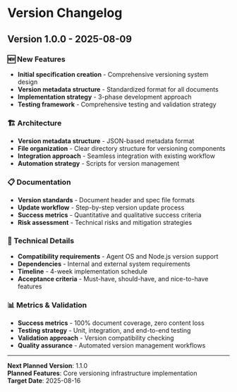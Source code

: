 # Version Changelog

## Version 1.0.0 - 2025-08-09

### 🆕 New Features
- **Initial specification creation** - Comprehensive versioning system design
- **Version metadata structure** - Standardized format for all documents
- **Implementation strategy** - 3-phase development approach
- **Testing framework** - Comprehensive testing and validation strategy

### 🏗️ Architecture
- **Version metadata structure** - JSON-based metadata format
- **File organization** - Clear directory structure for versioning components
- **Integration approach** - Seamless integration with existing workflow
- **Automation strategy** - Scripts for version management

### 📋 Documentation
- **Version standards** - Document header and spec file formats
- **Update workflow** - Step-by-step version update process
- **Success metrics** - Quantitative and qualitative success criteria
- **Risk assessment** - Technical risks and mitigation strategies

### 🔧 Technical Details
- **Compatibility requirements** - Agent OS and Node.js version support
- **Dependencies** - Internal and external system requirements
- **Timeline** - 4-week implementation schedule
- **Acceptance criteria** - Must-have, should-have, and nice-to-have features

### 📊 Metrics & Validation
- **Success metrics** - 100% document coverage, zero content loss
- **Testing strategy** - Unit, integration, and end-to-end testing
- **Validation approach** - Version compatibility checking
- **Quality assurance** - Automated version management workflows

---

**Next Planned Version**: 1.1.0  
**Planned Features**: Core versioning infrastructure implementation  
**Target Date**: 2025-08-16
